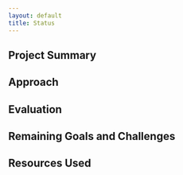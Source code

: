 ```yaml
---
layout: default
title: Status
---
```


## Project Summary

## Approach

## Evaluation

## Remaining Goals and Challenges

## Resources Used